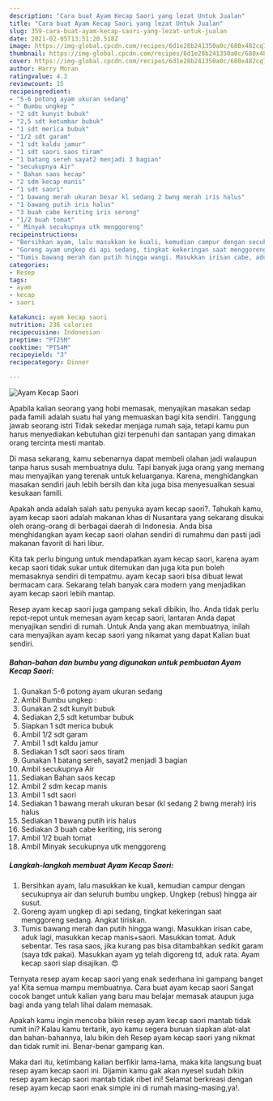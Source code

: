 ```yaml
---
description: "Cara buat Ayam Kecap Saori yang lezat Untuk Jualan"
title: "Cara buat Ayam Kecap Saori yang lezat Untuk Jualan"
slug: 359-cara-buat-ayam-kecap-saori-yang-lezat-untuk-jualan
date: 2021-02-05T13:51:20.518Z
image: https://img-global.cpcdn.com/recipes/6d1e28b241350a0c/680x482cq70/ayam-kecap-saori-foto-resep-utama.jpg
thumbnail: https://img-global.cpcdn.com/recipes/6d1e28b241350a0c/680x482cq70/ayam-kecap-saori-foto-resep-utama.jpg
cover: https://img-global.cpcdn.com/recipes/6d1e28b241350a0c/680x482cq70/ayam-kecap-saori-foto-resep-utama.jpg
author: Harry Moran
ratingvalue: 4.3
reviewcount: 15
recipeingredient:
- "5-6 potong ayam ukuran sedang"
- " Bumbu ungkep "
- "2 sdt kunyit bubuk"
- "2,5 sdt ketumbar bubuk"
- "1 sdt merica bubuk"
- "1/2 sdt garam"
- "1 sdt kaldu jamur"
- "1 sdt saori saos tiram"
- "1 batang sereh sayat2 menjadi 3 bagian"
- "secukupnya Air"
- " Bahan saos kecap"
- "2 sdm kecap manis"
- "1 sdt saori"
- "1 bawang merah ukuran besar kl sedang 2 bwng merah iris halus"
- "1 bawang putih iris halus"
- "3 buah cabe keriting iris serong"
- "1/2 buah tomat"
- " Minyak secukupnya utk menggoreng"
recipeinstructions:
- "Bersihkan ayam, lalu masukkan ke kuali, kemudian campur dengan secukupnya air dan seluruh bumbu ungkep. Ungkep (rebus) hingga air susut."
- "Goreng ayam ungkep di api sedang, tingkat kekeringan saat menggoreng sedang. Angkat tiriskan."
- "Tumis bawang merah dan putih hingga wangi. Masukkan irisan cabe, aduk lagi, masukkan kecap manis+saori. Masukkan tomat. Aduk sebentar. Tes rasa saos, jika kurang pas bisa ditambahkan sedikit garam (saya tdk pakai). Masukkan ayam yg telah digoreng td, aduk rata. Ayam kecap saori siap disajikan. 😍"
categories:
- Resep
tags:
- ayam
- kecap
- saori

katakunci: ayam kecap saori 
nutrition: 236 calories
recipecuisine: Indonesian
preptime: "PT25M"
cooktime: "PT54M"
recipeyield: "3"
recipecategory: Dinner

---
```



![Ayam Kecap Saori](https://img-global.cpcdn.com/recipes/6d1e28b241350a0c/680x482cq70/ayam-kecap-saori-foto-resep-utama.jpg)

Apabila kalian seorang yang hobi memasak, menyajikan masakan sedap pada famili adalah suatu hal yang memuaskan bagi kita sendiri. Tanggung jawab seorang istri Tidak sekedar menjaga rumah saja, tetapi kamu pun harus menyediakan kebutuhan gizi terpenuhi dan santapan yang dimakan orang tercinta mesti mantab.

Di masa  sekarang, kamu sebenarnya dapat membeli olahan jadi walaupun tanpa harus susah membuatnya dulu. Tapi banyak juga orang yang memang mau menyajikan yang terenak untuk keluarganya. Karena, menghidangkan masakan sendiri jauh lebih bersih dan kita juga bisa menyesuaikan sesuai kesukaan famili. 



Apakah anda adalah salah satu penyuka ayam kecap saori?. Tahukah kamu, ayam kecap saori adalah makanan khas di Nusantara yang sekarang disukai oleh orang-orang di berbagai daerah di Indonesia. Anda bisa menghidangkan ayam kecap saori olahan sendiri di rumahmu dan pasti jadi makanan favorit di hari libur.

Kita tak perlu bingung untuk mendapatkan ayam kecap saori, karena ayam kecap saori tidak sukar untuk ditemukan dan juga kita pun boleh memasaknya sendiri di tempatmu. ayam kecap saori bisa dibuat lewat bermacam cara. Sekarang telah banyak cara modern yang menjadikan ayam kecap saori lebih mantap.

Resep ayam kecap saori juga gampang sekali dibikin, lho. Anda tidak perlu repot-repot untuk memesan ayam kecap saori, lantaran Anda dapat menyajikan sendiri di rumah. Untuk Anda yang akan membuatnya, inilah cara menyajikan ayam kecap saori yang nikamat yang dapat Kalian buat sendiri.

<!--inarticleads1-->

##### Bahan-bahan dan bumbu yang digunakan untuk pembuatan Ayam Kecap Saori:

1. Gunakan 5-6 potong ayam ukuran sedang
1. Ambil  Bumbu ungkep :
1. Gunakan 2 sdt kunyit bubuk
1. Sediakan 2,5 sdt ketumbar bubuk
1. Siapkan 1 sdt merica bubuk
1. Ambil 1/2 sdt garam
1. Ambil 1 sdt kaldu jamur
1. Sediakan 1 sdt saori saos tiram
1. Gunakan 1 batang sereh, sayat2 menjadi 3 bagian
1. Ambil secukupnya Air
1. Sediakan  Bahan saos kecap
1. Ambil 2 sdm kecap manis
1. Ambil 1 sdt saori
1. Sediakan 1 bawang merah ukuran besar (kl sedang 2 bwng merah) iris halus
1. Sediakan 1 bawang putih iris halus
1. Sediakan 3 buah cabe keriting, iris serong
1. Ambil 1/2 buah tomat
1. Ambil  Minyak secukupnya utk menggoreng




<!--inarticleads2-->

##### Langkah-langkah membuat Ayam Kecap Saori:

1. Bersihkan ayam, lalu masukkan ke kuali, kemudian campur dengan secukupnya air dan seluruh bumbu ungkep. Ungkep (rebus) hingga air susut.
1. Goreng ayam ungkep di api sedang, tingkat kekeringan saat menggoreng sedang. Angkat tiriskan.
1. Tumis bawang merah dan putih hingga wangi. Masukkan irisan cabe, aduk lagi, masukkan kecap manis+saori. Masukkan tomat. Aduk sebentar. Tes rasa saos, jika kurang pas bisa ditambahkan sedikit garam (saya tdk pakai). Masukkan ayam yg telah digoreng td, aduk rata. Ayam kecap saori siap disajikan. 😍




Ternyata resep ayam kecap saori yang enak sederhana ini gampang banget ya! Kita semua mampu membuatnya. Cara buat ayam kecap saori Sangat cocok banget untuk kalian yang baru mau belajar memasak ataupun juga bagi anda yang telah lihai dalam memasak.

Apakah kamu ingin mencoba bikin resep ayam kecap saori mantab tidak rumit ini? Kalau kamu tertarik, ayo kamu segera buruan siapkan alat-alat dan bahan-bahannya, lalu bikin deh Resep ayam kecap saori yang nikmat dan tidak rumit ini. Benar-benar gampang kan. 

Maka dari itu, ketimbang kalian berfikir lama-lama, maka kita langsung buat resep ayam kecap saori ini. Dijamin kamu gak akan nyesel sudah bikin resep ayam kecap saori mantab tidak ribet ini! Selamat berkreasi dengan resep ayam kecap saori enak simple ini di rumah masing-masing,ya!.

